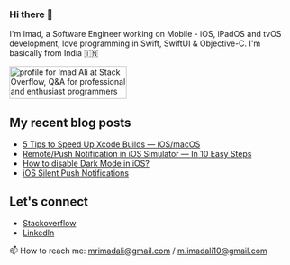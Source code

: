 ### Hi there 👋

I'm Imad, a Software Engineer working on Mobile - iOS, iPadOS and tvOS development, love programming in Swift, SwiftUI & Objective-C. I'm basically from India 🇮🇳

<a href="https://stackoverflow.com/users/1025063/imad-ali"><img src="https://stackoverflow.com/users/flair/1025063.png" width="208" height="58" alt="profile for Imad Ali at Stack Overflow, Q&amp;A for professional and enthusiast programmers" title="profile for Imad Ali at Stack Overflow, Q&amp;A for professional and enthusiast programmers"></a>

## My recent blog posts


- [5 Tips to Speed Up Xcode Builds — iOS/macOS](https://imad-ali.medium.com/5-tips-to-speed-up-xcode-builds-ios-macos-8aafa5a0838c)
- [Remote/Push Notification in iOS Simulator — In 10 Easy Steps](https://imad-ali.medium.com/remote-notification-in-ios-simulator-xcode-11-4-or-later-ios-13-4-or-later-8e5a77881ef0)
- [How to disable Dark Mode in iOS?](https://imad-ali.medium.com/how-to-disable-dark-mode-in-ios-5f959955a037)
- [iOS Silent Push Notifications](https://imad-ali.medium.com/ios-silent-push-notifications-84009d57794c)

## Let's connect

- [Stackoverflow](https://stackoverflow.com/users/1025063/imad-ali)
- [LinkedIn](https://www.linkedin.com/in/imad-ali/)


📫 How to reach me: mrimadali@gmail.com / m.imadali10@gmail.com
